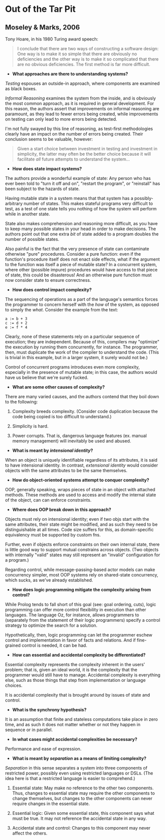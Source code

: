 # Out of the Tar Pit
## Moseley & Marks, 2006

Tony Hoare, in his 1980 Turing award speech:

> I conclude that there are two ways of constructing a software design: One way is to make it so simple that there are obviously no deficiencies and the other way is to make it so complicated that there are no obvious deficiencies. The first method is far more difficult.

- **What approaches are there to understanding systems?**

_Testing_ espouses an outside-in approach, where components are examined as black boxes.

_Informal Reasoning_ examines the system from the inside, and is obviously the most common approach, as it is required in general development. For this reason, the authors assert that improvements on informal reasoning are paramount, as they lead to fewer errors being created, while improvements on testing can only lead to more errors being detected.

I'm not fully swayed by this line of reasoning, as test-first methodologies clearly have an impact on the number of errors being created. Their conclusion seems to be valuable, however:

> Given a start choice between investment in testing and investment in simplicity, the latter may often be the better choice because it will facilitate _all_ future attempts to understand the system...

- **How does state impact systems?**

The authors provide a wonderful example of state: Any person who has ever been told to "turn it off and on", "restart the program", or "reinstall" has been subject to the hazards of state.

Having mutable state in a system means that that system has a possibly-arbitrary number of states. This makes stateful programs very difficult to test, as a test of one state tells you nothing of how the system will perform while in another state.

State also makes comprehension and reasoning more difficult, as you have to keep many possible states in your head in order to make decisions. The authors point out that one extra _bit_ of state added to a program doubles the number of possible states.

Also painful is the fact that the very presence of state can contaminate otherwise "pure" procedures. Consider a pure function: even if the function's procedure itself does not enact side effects, what if the argument to the function was itself a piece of mutable state? In a concurrent system, where other (possible impure) procedures would have access to that piece of state, this could be disasterous! And an otherwise pure function must now consider state to ensure correctness.

- **How does control impact complexity?**

The sequencing of operations as a part of the language's semantics forces the programmer to concern herself with the _how_ of the system, as opposed to simply the _what_. Consider the example from the text:

```
a := b + 3
c := d + 2
e := f * 4
```

Clearly, none of these statements rely on a particular sequence of execution; they are independent. Because of this, compilers may "optimize" the execution by running them concurrently, for instance. The programmer, then, must duplicate the work of the compiler to understand the code. (This is trivial in this example, but in a larger system, it surely would not be.)

Control of concurrent programs introduces even more complexity, especially in the presence of mutable state; in this case, the authors would have us believe that we're surely fucked.

- **What are some other causes of complexity?**

There are many varied causes, and the authors contend that they boil down to the following:

1. Complexity breeds complexity. (Consider code duplication because the code being copied is too difficult to understand.)

2. Simplicity is hard.

3. Power corrupts. That is, dangerous language features (ex. manual memory management) will inevitably be used and abused.

- **What is meant by _intensional identity_?**

When an object is uniquely identifiable regardless of its attributes, it is said to have intensional identity. In contrast, _extensional identity_ would consider objects with the same attributes to be the same themselves.

- **How do object-oriented systems attempt to conquer complexity?**

OOP, generally speaking, wraps pieces of state in an object with attached methods. These methods are used to access and modify the internal state of the object, can can enforce constraints.

- **Where does OOP break down in this approach?**

Objects must rely on intensional identity; even if two objs start with the same attributes, their state might be modified, and as such they need to be distinguishable at all times. Code size suffers for this, as domain-specific equivalency must be supported by custom fns.

Further, even if objects enforce constraints on their own internal state, there is little good way to support mutual constrains across objects. (Two objects with internally "valid" states may still represent an "invalid" configuration for a program.)

Regarding control, while message-passing-based actor models can make concurrency simpler, most OOP systems rely on shared-state concurrency, which sucks, as we've already established.

- **How does logic programming mitigate the complexity arising from control?**

While Prolog tends to fall short of this goal (see: goal ordering, cuts), logic programming can offer more control flexibility in execution than other languages. The language Oz, for instance, allows programmers to (separately from the statement of their logic programmers) specify a control strategy to optimize the search for a solution.

Hypothetically, then, logic programming can let the programmer eschew control and implementation in favor of facts and relations. And if fine-grained control is needed, it can be had.

- **How can essential and accidental complexity be differentiated?**

Essential complexity represents the complexity inherent in the users' problem; that is, given an ideal world, it is the complexity that the programmer would still have to manage. Accidental complexity is everything else, such as those things that step from implementation or language choices.

It is accidental complexity that is brought around by issues of state and control.

- **What is the synchrony hypothesis?**

It is an assumption that finite and stateless computations take place in zero time, and as such it does not matter whether or not they happen in sequence or in parallel.

- **In what cases might accidental complexities be necessary?**

Performance and ease of expression.

- **What is meant by _separation_ as a means of limiting complexity?**

_Separation_ in this sense separates a system into three components of restricted power, possibly even using restricted languages or DSLs. (The idea here is that a restricted language is easier to comprehend.)

1. Essential state: May make no reference to the other two components. Thus, changes to essential state may require the other components to change themselves, but changes to the other components can never require changes in the essential state.

2. Essential logic: Given some essential state, this component says what must be true. It may not reference the accidental state in any way.

3. Accidental state and control: Changes to this component may never affect the others.
